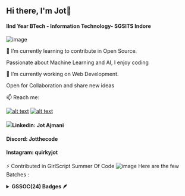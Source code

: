 ## Hi there, I'm Jot👋
#### IInd Year BTech - Information Technology- SGSITS Indore
![image](https://github.com/user-attachments/assets/3fb3c198-624c-4aa3-98c3-6316bbaec81e)



<p>🌱 I’m currently learning to contribute in Open Source.</p>
<p>Passionate about Machine Learning and AI, I enjoy coding</p>
<p>🔭 I’m currently working on Web Development.</p>
<p>Open for Collaboration and share new ideas</p>
<p>📫 Reach me:</p>
<!-- Please don't remove this: Grab your social icons from https://github.com/carlsednaoui/gitsocial -->

<!-- display the social media buttons in your README -->

[![alt text][1.1]][1]
[![alt text][2.1]][2]


<!-- links to social media icons -->
<!-- no need to change these -->

<!-- icons with padding -->

[1.1]: http://i.imgur.com/tXSoThF.png (twitter icon with padding)
[2.1]: http://i.imgur.com/P3YfQoD.png (facebook icon with padding)

<!-- links to your social media accounts -->
<!-- update these accordingly -->

[1]: http://www.twitter.com/quirkyjot
[2]: http://www.facebook.com/jotajmani


<!-- Please don't remove this: Grab your social icons from https://github.com/carlsednaoui/gitsocial -->
  <h4><img src="https://github.com/user-attachments/assets/7689d972-7c35-4059-9a5b-d1926b38491c" width="20%" height="auto">Linkedin: Jot Ajmani</h4>
  <h4>Discord: Jotthecode</h4>
  <h4>Instagram: quirkyjot</h4>

⚡ Contributed in GirlScript Summer Of Code
![image](https://github.com/user-attachments/assets/b9604832-3e7e-47e6-b34b-f7d5234dff14)
Here are the few Batches :
<details>	
 <summary><b>GSSOC(24) Badges 🪶</b></summary><br>

<div style='display:flex; align-items:center; gap: 10px;' align='center'><a href="https://gssoc.girlscript.tech/leaderboard">
<img src="https://raw.githubusercontent.com/GSSoC24/Postman-Challenge/main/docs/assets/Postman%20White.png" width="100px" height="100px" />
  <img src="https://raw.githubusercontent.com/GSSoC24/Postman-Challenge/main/docs/assets/1.png" width="100px" height="100px" />
  <img src="https://raw.githubusercontent.com/GSSoC24/Postman-Challenge/main/docs/assets/2.png" width="100px" height="100px" />
  <img src="https://raw.githubusercontent.com/GSSoC24/Postman-Challenge/main/docs/assets/3.png" width="100px" height="100px" />
  <img src="https://raw.githubusercontent.com/GSSoC24/Postman-Challenge/main/docs/assets/4.png" width="100px" height="100px" />
  <img src="https://raw.githubusercontent.com/GSSoC24/Postman-Challenge/main/docs/assets/5.png" width="100px" height="100px" />
  <img src="https://raw.githubusercontent.com/GSSoC24/Contributor/refs/heads/main/assets/Pull%20Expert.png" width="100px" height="100px" /></a>
</div>
</details>

<!--
**Jotthecode/Jotthecode** is a ✨ _special_ ✨ repository because its `README.md` (this file) appears on your GitHub profile.

Here are some ideas to get you started:

- 🔭 I’m currently working on ...
- 
- 👯 I’m looking to collaborate on ...
- 🤔 I’m looking for help with ...
- 💬 Ask me about ...
- 📫 How to reach me: ...
- 😄 Pronouns: ...
- ⚡ Fun fact: ...
-->
